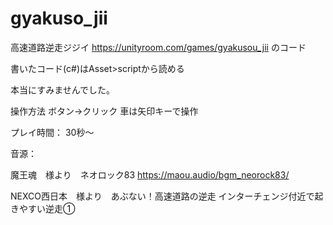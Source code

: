 # gyakuso_jii
高速道路逆走ジジイ https://unityroom.com/games/gyakusou_jii のコード

書いたコード(c#)はAsset>scriptから読める

本当にすみませんでした。

操作方法
ボタン→クリック
車は矢印キーで操作

プレイ時間：
30秒～

音源：

魔王魂　様より　ネオロック83
https://maou.audio/bgm_neorock83/

NEXCO西日本　様より　あぶない！高速道路の逆走
インターチェンジ付近で起きやすい逆走①
